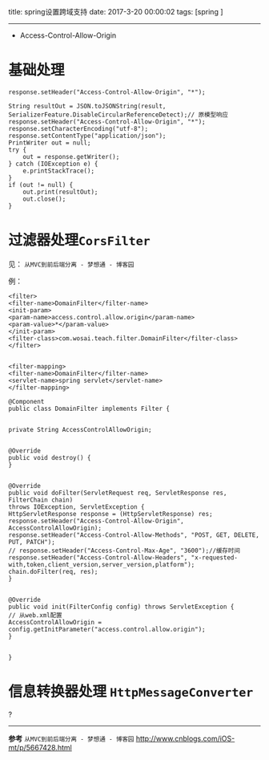 title: spring设置跨域支持
date: 2017-3-20 00:00:02
tags: [spring ]


---


- Access-Control-Allow-Origin



# 基础处理
` response.setHeader("Access-Control-Allow-Origin", "*"); `

```
String resultOut = JSON.toJSONString(result, SerializerFeature.DisableCircularReferenceDetect);// 原模型响应
response.setHeader("Access-Control-Allow-Origin", "*");
response.setCharacterEncoding("utf-8");
response.setContentType("application/json");
PrintWriter out = null;
try {
    out = response.getWriter();
} catch (IOException e) {
    e.printStackTrace();
}
if (out != null) {
    out.print(resultOut);
    out.close();
}
```


# 过滤器处理`CorsFilter`
见： `从MVC到前后端分离 - 梦想通 - 博客园`


例：
```
<filter>
<filter-name>DomainFilter</filter-name>
<init-param>
<param-name>access.control.allow.origin</param-name>
<param-value>*</param-value>
</init-param>
<filter-class>com.wosai.teach.filter.DomainFilter</filter-class>
</filter>


<filter-mapping>
<filter-name>DomainFilter</filter-name>
<servlet-name>spring servlet</servlet-name>
</filter-mapping>
```
```
@Component
public class DomainFilter implements Filter {


private String AccessControlAllowOrigin;


@Override
public void destroy() {
}


@Override
public void doFilter(ServletRequest req, ServletResponse res, FilterChain chain)
throws IOException, ServletException {
HttpServletResponse response = (HttpServletResponse) res;
response.setHeader("Access-Control-Allow-Origin", AccessControlAllowOrigin);
response.setHeader("Access-Control-Allow-Methods", "POST, GET, DELETE, PUT, PATCH");
// response.setHeader("Access-Control-Max-Age", "3600");//缓存时间
response.setHeader("Access-Control-Allow-Headers", "x-requested-with,token,client_version,server_version,platform");
chain.doFilter(req, res);
}


@Override
public void init(FilterConfig config) throws ServletException {
// 从web.xml配置
AccessControlAllowOrigin = config.getInitParameter("access.control.allow.origin");
}


}
```
# 信息转换器处理 `HttpMessageConverter`
?


---
**参考**
`从MVC到前后端分离 - 梦想通 - 博客园`
http://www.cnblogs.com/iOS-mt/p/5667428.html
